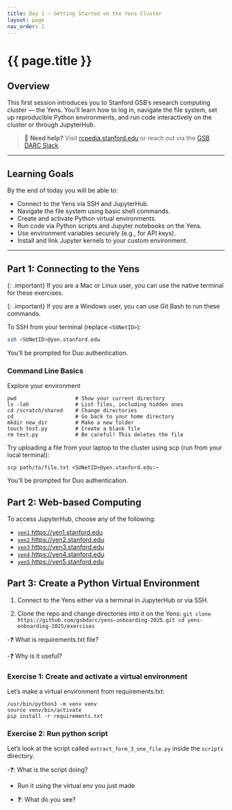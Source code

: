 ```yaml
---
title: Day 1 — Getting Started on the Yens Cluster
layout: page
nav_order: 1
---
```


# {{ page.title }}

## Overview

This first session introduces you to Stanford GSB’s research computing cluster — the Yens. You’ll learn how to log in, navigate the file system, set up reproducible Python environments, and run code interactively on the cluster or through JupyterHub.

> 🔗 **Need help?** Visit [rcpedia.stanford.edu](https://rcpedia.stanford.edu/) or reach out via the [GSB DARC Slack](https://app.slack.com/client/E7SAV7LAD/C01JXJ6U4E5).

---

## Learning Goals

By the end of today you will be able to:

- Connect to the Yens via SSH and JupyterHub.
- Navigate the file system using basic shell commands.
- Create and activate Python virtual environments.
- Run code via Python scripts and Jupyter notebooks on the Yens.
- Use environment variables securely (e.g., for API keys).
- Install and link Jupyter kernels to your custom environment.

---

## Part 1: Connecting to the Yens
{: .important} If you are a Mac or Linux user, you can use the native terminal for these exercises.

{: .important} If you are a Windows user, you can use Git Bash to run these commands.


To SSH from your terminal (replace `<SUNetID>`):

```bash
ssh <SUNetID>@yen.stanford.edu
```
You’ll be prompted for Duo authentication.


### Command Line Basics

Explore your environment

```
pwd                   # Show your current directory
ls -lah               # List files, including hidden ones
cd /scratch/shared    # Change directories
cd                    # Go back to your home directory
mkdir new_dir         # Make a new folder
touch test.py         # Create a blank file
rm test.py            # Be careful! This deletes the file
```

Try uploading a file from your laptop to the cluster using scp (run from your local terminal):

```
scp path/to/file.txt <SUNetID>@yen.stanford.edu:~
```
You’ll be prompted for Duo authentication.

## Part 2: Web-based Computing 
To access JupyterHub, choose any of the following:

- <a href="https://yen1.stanford.edu" target="_blank">`yen1` https://yen1.stanford.edu</a>
- <a href="https://yen2.stanford.edu" target="_blank">`yen2` https://yen2.stanford.edu</a>
- <a href="https://yen3.stanford.edu" target="_blank">`yen3` https://yen3.stanford.edu</a>
- <a href="https://yen4.stanford.edu" target="_blank">`yen4` https://yen4.stanford.edu</a>
- <a href="https://yen5.stanford.edu" target="_blank">`yen5` https://yen5.stanford.edu</a>

## Part 3: Create a Python Virtual Environment
  1. Connect to the Yens either via a terminal in JupyterHub or via SSH.

  2. Clone the repo and change directories into it on the Yens:
    ```
    git clone https://github.com/gsbdarc/yens-onboarding-2025.git
    cd yens-onboarding-2025/exercises
    ``` 

  -❓ What is requirements.txt file?

  -❓ Why is it useful?

### Exercise 1: Create and activate a virtual environment
Let’s make a virtual environment from requirements.txt:
```
/usr/bin/python3 -m venv venv
source venv/bin/activate
pip install -r requirements.txt
```

### Exercise 2: Run python script
Let’s look at the script called `extract_form_3_one_file.py` inside the `scripts` directory.

-❓: What is the script doing?

- Run it using the virtual env you just made

- ❓: What do you see?


